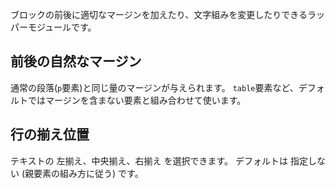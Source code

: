 ブロックの前後に適切なマージンを加えたり、文字組みを変更したりできるラッパーモジュールです。

## 前後の自然なマージン
通常の段落(`p`要素)と同じ量のマージンが与えられます。
`table`要素など、デフォルトではマージンを含まない要素と組み合わせて使います。

## 行の揃え位置
テキストの 左揃え、中央揃え、右揃え を選択できます。
デフォルトは 指定しない (親要素の組み方に従う) です。
